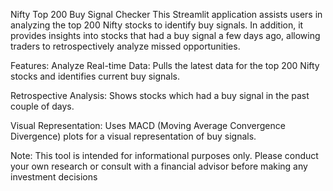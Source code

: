 
Nifty Top 200 Buy Signal Checker
This Streamlit application assists users in analyzing the top 200 Nifty stocks to identify buy signals. In addition, it provides insights into stocks that had a buy signal a few days ago, allowing traders to retrospectively analyze missed opportunities.

Features:
Analyze Real-time Data: Pulls the latest data for the top 200 Nifty stocks and identifies current buy signals.

Retrospective Analysis: Shows stocks which had a buy signal in the past couple of days.

Visual Representation: Uses MACD (Moving Average Convergence Divergence) plots for a visual representation of buy signals.



Note: This tool is intended for informational purposes only. Please conduct your own research or consult with a financial advisor before making any investment decisions
